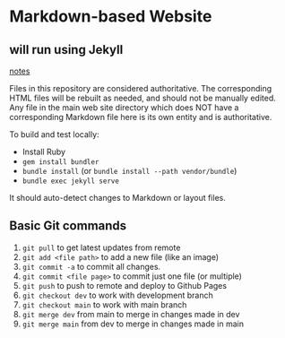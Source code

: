 # Markdown-based Website

## will run using Jekyll
[notes](https://github.com/gsarchive/markdown/blob/master/README.md)

Files in this repository are considered authoritative. The corresponding HTML
files will be rebuilt as needed, and should not be manually edited. Any file
in the main web site directory which does NOT have a corresponding Markdown
file here is its own entity and is authoritative.

To build and test locally:

* Install Ruby
* `gem install bundler`
* `bundle install` (or `bundle install --path vendor/bundle`)
* `bundle exec jekyll serve`

It should auto-detect changes to Markdown or layout files.

## Basic Git commands

1. `git pull` to get latest updates from remote
2. `git add <file path>` to add a new file (like an image)
3. `git commit -a` to commit all changes.
4. `git commit <file page>` to commit just one file (or multiple)
5. `git push` to push to remote and deploy to Github Pages
6. `git checkout dev` to work with development branch
7. `git checkout main` to work with main branch
8. `git merge dev` from main to merge in changes made in dev
9. `git merge main` from dev to merge in changes made in main
